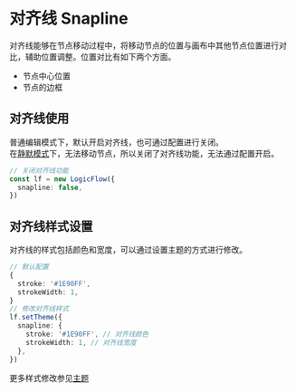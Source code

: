 # 对齐线 Snapline

对齐线能够在节点移动过程中，将移动节点的位置与画布中其他节点位置进行对比，辅助位置调整。位置对比有如下两个方面。

- 节点中心位置
- 节点的边框

## 对齐线使用

普通编辑模式下，默认开启对齐线，也可通过配置进行关闭。  
在[静默模式](/guide/basic/silent-mode.html)下，无法移动节点，所以关闭了对齐线功能，无法通过配置开启。

```ts
// 关闭对齐线功能
const lf = new LogicFlow({
  snapline: false,
})
```

## 对齐线样式设置

对齐线的样式包括颜色和宽度，可以通过设置主题的方式进行修改。

```ts
// 默认配置
{
  stroke: '#1E90FF',
  strokeWidth: 1,
}
// 修改对齐线样式
lf.setTheme({
  snapline: {
    stroke: '#1E90FF', // 对齐线颜色
    strokeWidth: 1, // 对齐线宽度
  },
})
```

<example :height="400" ></example>

更多样式修改参见[主题](/guide/advance/theme.html)

